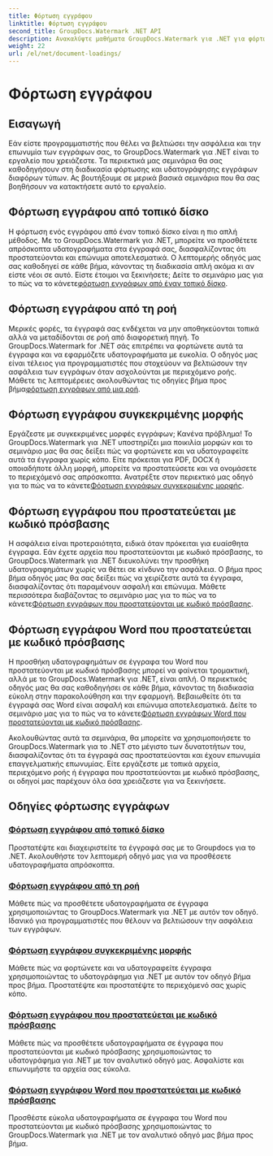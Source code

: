 ```yaml
---
title: Φόρτωση εγγράφου
linktitle: Φόρτωση εγγράφου
second_title: GroupDocs.Watermark .NET API
description: Ανακαλύψτε μαθήματα GroupDocs.Watermark για .NET για φόρτωση και υδατογράφημα εγγράφων, διασφαλίζοντας την ασφάλεια των εγγράφων και την επωνυμία με οδηγούς βήμα προς βήμα.
weight: 22
url: /el/net/document-loadings/
---
```


# Φόρτωση εγγράφου

## Εισαγωγή
Εάν είστε προγραμματιστής που θέλει να βελτιώσει την ασφάλεια και την επωνυμία των εγγράφων σας, το GroupDocs.Watermark για .NET είναι το εργαλείο που χρειάζεστε. Τα περιεκτικά μας σεμινάρια θα σας καθοδηγήσουν στη διαδικασία φόρτωσης και υδατογράφησης εγγράφων διαφόρων τύπων. Ας βουτήξουμε σε μερικά βασικά σεμινάρια που θα σας βοηθήσουν να κατακτήσετε αυτό το εργαλείο.

## Φόρτωση εγγράφου από τοπικό δίσκο
Η φόρτωση ενός εγγράφου από έναν τοπικό δίσκο είναι η πιο απλή μέθοδος. Με το GroupDocs.Watermark για .NET, μπορείτε να προσθέτετε απρόσκοπτα υδατογραφήματα στα έγγραφά σας, διασφαλίζοντας ότι προστατεύονται και επώνυμα αποτελεσματικά. Ο λεπτομερής οδηγός μας σας καθοδηγεί σε κάθε βήμα, κάνοντας τη διαδικασία απλή ακόμα κι αν είστε νέοι σε αυτό. Είστε έτοιμοι να ξεκινήσετε; Δείτε το σεμινάριο μας για το πώς να το κάνετε[φόρτωση εγγράφων από έναν τοπικό δίσκο](./load-document-from-local-disk/).

## Φόρτωση εγγράφου από τη ροή
 Μερικές φορές, τα έγγραφά σας ενδέχεται να μην αποθηκεύονται τοπικά αλλά να μεταδίδονται σε ροή από διαφορετική πηγή. Το GroupDocs.Watermark for .NET σάς επιτρέπει να φορτώνετε αυτά τα έγγραφα και να εφαρμόζετε υδατογραφήματα με ευκολία. Ο οδηγός μας είναι τέλειος για προγραμματιστές που στοχεύουν να βελτιώσουν την ασφάλεια των εγγράφων όταν ασχολούνται με περιεχόμενο ροής. Μάθετε τις λεπτομέρειες ακολουθώντας τις οδηγίες βήμα προς βήμα[φόρτωση εγγράφων από μια ροή](./load-document-from-stream/).

## Φόρτωση εγγράφου συγκεκριμένης μορφής
Εργάζεστε με συγκεκριμένες μορφές εγγράφων; Κανένα πρόβλημα! Το GroupDocs.Watermark για .NET υποστηρίζει μια ποικιλία μορφών και το σεμινάριο μας θα σας δείξει πώς να φορτώνετε και να υδατογραφείτε αυτά τα έγγραφα χωρίς κόπο. Είτε πρόκειται για PDF, DOCX ή οποιαδήποτε άλλη μορφή, μπορείτε να προστατεύσετε και να ονομάσετε το περιεχόμενό σας απρόσκοπτα. Ανατρέξτε στον περιεκτικό μας οδηγό για το πώς να το κάνετε[Φόρτωση εγγράφων συγκεκριμένης μορφής](./load-specific-format-document/).

## Φόρτωση εγγράφου που προστατεύεται με κωδικό πρόσβασης
 Η ασφάλεια είναι προτεραιότητα, ειδικά όταν πρόκειται για ευαίσθητα έγγραφα. Εάν έχετε αρχεία που προστατεύονται με κωδικό πρόσβασης, το GroupDocs.Watermark για .NET διευκολύνει την προσθήκη υδατογραφημάτων χωρίς να θέτει σε κίνδυνο την ασφάλεια. Ο βήμα προς βήμα οδηγός μας θα σας δείξει πώς να χειρίζεστε αυτά τα έγγραφα, διασφαλίζοντας ότι παραμένουν ασφαλή και επώνυμα. Μάθετε περισσότερα διαβάζοντας το σεμινάριο μας για το πώς να το κάνετε[Φόρτωση εγγράφων που προστατεύονται με κωδικό πρόσβασης](./load-password-protected-document/).

## Φόρτωση εγγράφου Word που προστατεύεται με κωδικό πρόσβασης
Η προσθήκη υδατογραφημάτων σε έγγραφα του Word που προστατεύονται με κωδικό πρόσβασης μπορεί να φαίνεται τρομακτική, αλλά με το GroupDocs.Watermark για .NET, είναι απλή. Ο περιεκτικός οδηγός μας θα σας καθοδηγήσει σε κάθε βήμα, κάνοντας τη διαδικασία εύκολη στην παρακολούθηση και την εφαρμογή. Βεβαιωθείτε ότι τα έγγραφά σας Word είναι ασφαλή και επώνυμα αποτελεσματικά. Δείτε το σεμινάριο μας για το πώς να το κάνετε[Φόρτωση εγγράφων Word που προστατεύονται με κωδικό πρόσβασης](./load-password-protected-word-document/).

Ακολουθώντας αυτά τα σεμινάρια, θα μπορείτε να χρησιμοποιήσετε το GroupDocs.Watermark για το .NET στο μέγιστο των δυνατοτήτων του, διασφαλίζοντας ότι τα έγγραφά σας προστατεύονται και έχουν επωνυμία επαγγελματικής επωνυμίας. Είτε εργάζεστε με τοπικά αρχεία, περιεχόμενο ροής ή έγγραφα που προστατεύονται με κωδικό πρόσβασης, οι οδηγοί μας παρέχουν όλα όσα χρειάζεστε για να ξεκινήσετε.
## Οδηγίες φόρτωσης εγγράφων
### [Φόρτωση εγγράφου από τοπικό δίσκο](./load-document-from-local-disk/)
Προστατέψτε και διαχειριστείτε τα έγγραφά σας με το Groupdocs για το .NET. Ακολουθήστε τον λεπτομερή οδηγό μας για να προσθέσετε υδατογραφήματα απρόσκοπτα.
### [Φόρτωση εγγράφου από τη ροή](./load-document-from-stream/)
Μάθετε πώς να προσθέτετε υδατογραφήματα σε έγγραφα χρησιμοποιώντας το GroupDocs.Watermark για .NET με αυτόν τον οδηγό. Ιδανικό για προγραμματιστές που θέλουν να βελτιώσουν την ασφάλεια των εγγράφων.
### [Φόρτωση εγγράφου συγκεκριμένης μορφής](./load-specific-format-document/)
Μάθετε πώς να φορτώνετε και να υδατογραφείτε έγγραφα χρησιμοποιώντας το υδατογράφημα για .NET με αυτόν τον οδηγό βήμα προς βήμα. Προστατέψτε και προστατέψτε το περιεχόμενό σας χωρίς κόπο.
### [Φόρτωση εγγράφου που προστατεύεται με κωδικό πρόσβασης](./load-password-protected-document/)
Μάθετε πώς να προσθέτετε υδατογραφήματα σε έγγραφα που προστατεύονται με κωδικό πρόσβασης χρησιμοποιώντας το υδατογράφημα για .NET με τον αναλυτικό οδηγό μας. Ασφαλίστε και επωνυμήστε τα αρχεία σας εύκολα.
### [Φόρτωση εγγράφου Word που προστατεύεται με κωδικό πρόσβασης](./load-password-protected-word-document/)
Προσθέστε εύκολα υδατογραφήματα σε έγγραφα του Word που προστατεύονται με κωδικό πρόσβασης χρησιμοποιώντας το GroupDocs.Watermark για .NET με τον αναλυτικό οδηγό μας βήμα προς βήμα.
